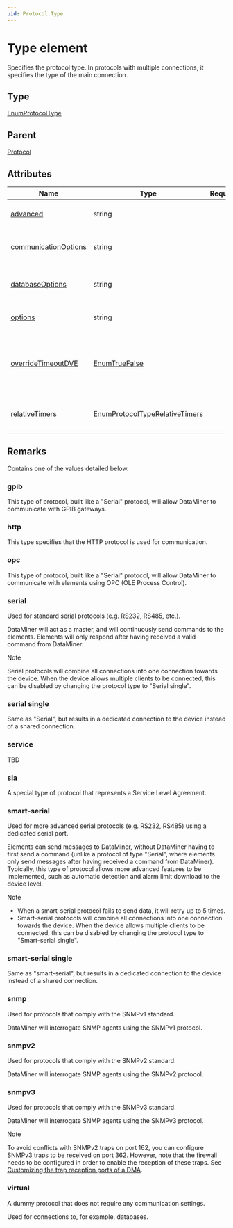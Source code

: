 ```yaml
---
uid: Protocol.Type
---
```


# Type element

Specifies the protocol type. In protocols with multiple connections, it specifies the type of the main connection.

## Type

[EnumProtocolType](xref:Protocol-EnumProtocolType)

## Parent

[Protocol](xref:Protocol)

## Attributes

|Name|Type|Required|Description|
|--- |--- |--- |--- |
|[advanced](xref:Protocol.Type-advanced)|string||Specifies additional connections.|
|[communicationOptions](xref:Protocol.Type-communicationOptions)|string||Specifies a number of communication options.|
|[databaseOptions](xref:Protocol.Type-databaseOptions)|string||Specifies a number of database options.|
|[options](xref:Protocol.Type-options)|string||Specifies a number of options.|
|[overrideTimeoutDVE](xref:Protocol.Type-overrideTimeoutDVE)|[EnumTrueFalse](xref:Protocol-EnumTrueFalse)||Specifies whether the DVE will go into timeout when the main element is in timeout.|
|[relativeTimers](xref:Protocol.Type-relativeTimers)|[EnumProtocolTypeRelativeTimers](xref:Protocol-EnumProtocolTypeRelativeTimers)||*** No documentation available yet. ***|

## Remarks

Contains one of the values detailed below.

### gpib

This type of protocol, built like a "Serial" protocol, will allow DataMiner to communicate with GPIB gateways.

### http

This type specifies that the HTTP protocol is used for communication.

### opc

This type of protocol, built like a "Serial" protocol, will allow DataMiner to communicate with elements using OPC (OLE Process Control).

### serial

Used for standard serial protocols (e.g. RS232, RS485, etc.).

DataMiner will act as a master, and will continuously send commands to the elements. Elements will only respond after having received a valid command from DataMiner.

> [!NOTE]
> Serial protocols will combine all connections into one connection towards the device. When the device allows multiple clients to be connected, this can be disabled by changing the protocol type to "Serial single".

### serial single

Same as "Serial", but results in a dedicated connection to the device instead of a shared connection.<!-- RN 5353 -->

### service

TBD

### sla

A special type of protocol that represents a Service Level Agreement.

### smart-serial

Used for more advanced serial protocols (e.g. RS232, RS485) using a dedicated serial port.

Elements can send messages to DataMiner, without DataMiner having to first send a command (unlike a protocol of type "Serial", where elements only send messages after having received a command from DataMiner). Typically, this type of protocol allows more advanced features to be implemented, such as automatic detection and alarm limit download to the device level.

> [!NOTE]
>
> - When a smart-serial protocol fails to send data, it will retry up to 5 times.
> - Smart-serial protocols will combine all connections into one connection towards the device. When the device allows multiple clients to be connected, this can be disabled by changing the protocol type to "Smart-serial single".

### smart-serial single

Same as "smart-serial", but results in a dedicated connection to the device instead of a shared connection.<!-- RN 5353 -->

### snmp

Used for protocols that comply with the SNMPv1 standard.

DataMiner will interrogate SNMP agents using the SNMPv1 protocol.

### snmpv2

Used for protocols that comply with the SNMPv2 standard.

DataMiner will interrogate SNMP agents using the SNMPv2 protocol.

### snmpv3

Used for protocols that comply with the SNMPv3 standard.

DataMiner will interrogate SNMP agents using the SNMPv3 protocol.

> [!NOTE]
> To avoid conflicts with SNMPv2 traps on port 162, you can configure SNMPv3 traps to be received on port 362. However, note that the firewall needs to be configured in order to enable the reception of these traps.<!-- RN 9964 --> See [Customizing the trap reception ports of a DMA](xref:Changing_SNMP_agent_ports#customizing-the-trap-reception-ports-of-a-dma).

### virtual

A dummy protocol that does not require any communication settings.

Used for connections to, for example, databases.
